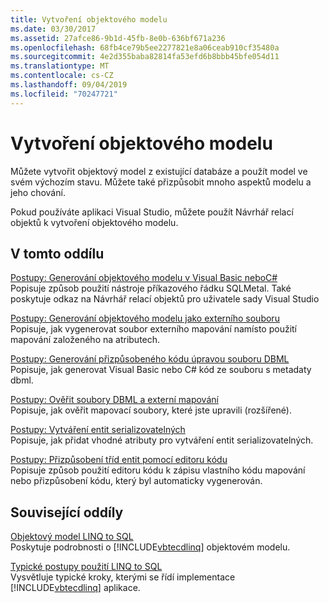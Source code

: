 ```yaml
---
title: Vytvoření objektového modelu
ms.date: 03/30/2017
ms.assetid: 27afce86-9b1d-45fb-8e0b-636bf671a236
ms.openlocfilehash: 68fb4ce79b5ee2277821e8a06ceab910cf35480a
ms.sourcegitcommit: 4e2d355baba82814fa53efd6b8bbb45bfe054d11
ms.translationtype: MT
ms.contentlocale: cs-CZ
ms.lasthandoff: 09/04/2019
ms.locfileid: "70247721"
---
```

# <a name="creating-the-object-model"></a>Vytvoření objektového modelu
Můžete vytvořit objektový model z existující databáze a použít model ve svém výchozím stavu. Můžete také přizpůsobit mnoho aspektů modelu a jeho chování.  
  
 Pokud používáte aplikaci Visual Studio, můžete použít Návrhář relací objektů k vytvoření objektového modelu.  
  
## <a name="in-this-section"></a>V tomto oddílu  
 [Postupy: Generování objektového modelu v Visual Basic neboC#](how-to-generate-the-object-model-in-visual-basic-or-csharp.md)  
 Popisuje způsob použití nástroje příkazového řádku SQLMetal. Také poskytuje odkaz na Návrhář relací objektů pro uživatele sady Visual Studio  
  
 [Postupy: Generování objektového modelu jako externího souboru](how-to-generate-the-object-model-as-an-external-file.md)  
 Popisuje, jak vygenerovat soubor externího mapování namísto použití mapování založeného na atributech.  
  
 [Postupy: Generování přizpůsobeného kódu úpravou souboru DBML](how-to-generate-customized-code-by-modifying-a-dbml-file.md)  
 Popisuje, jak generovat Visual Basic nebo C# kód ze souboru s metadaty dbml.  
  
 [Postupy: Ověřit soubory DBML a externí mapování](how-to-validate-dbml-and-external-mapping-files.md)  
 Popisuje, jak ověřit mapovací soubory, které jste upravili (rozšířené).  
  
 [Postupy: Vytváření entit serializovatelných](how-to-make-entities-serializable.md)  
 Popisuje, jak přidat vhodné atributy pro vytváření entit serializovatelných.  
  
 [Postupy: Přizpůsobení tříd entit pomocí editoru kódu](how-to-customize-entity-classes-by-using-the-code-editor.md)  
 Popisuje způsob použití editoru kódu k zápisu vlastního kódu mapování nebo přizpůsobení kódu, který byl automaticky vygenerován.  
  
## <a name="related-sections"></a>Související oddíly  
 [Objektový model LINQ to SQL](the-linq-to-sql-object-model.md)  
 Poskytuje podrobnosti o [!INCLUDE[vbtecdlinq](../../../../../../includes/vbtecdlinq-md.md)] objektovém modelu.  
  
 [Typické postupy použití LINQ to SQL](typical-steps-for-using-linq-to-sql.md)  
 Vysvětluje typické kroky, kterými se řídí implementace [!INCLUDE[vbtecdlinq](../../../../../../includes/vbtecdlinq-md.md)] aplikace.
